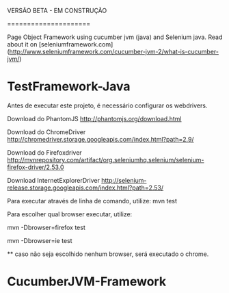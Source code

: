 VERSÃO BETA - EM CONSTRUÇÃO


=====================

Page Object Framework using cucumber jvm (java) and Selenium java.
Read about it on [seleniumframework.com] (http://www.seleniumframework.com/cucumber-jvm-2/what-is-cucumber-jvm/)
# TestFramework-Java

Antes de executar este projeto, é necessário configurar os webdrivers.

Download do PhantomJS
http://phantomjs.org/download.html

Download do ChromeDriver
http://chromedriver.storage.googleapis.com/index.html?path=2.9/

Download do Firefoxdriver
http://mvnrepository.com/artifact/org.seleniumhq.selenium/selenium-firefox-driver/2.53.0

Download InternetExplorerDriver
http://selenium-release.storage.googleapis.com/index.html?path=2.53/

Para executar através de linha de comando, utilize:
mvn test

Para escolher qual browser executar, utilize:

mvn -Dbrowser=firefox test

mvn -Dbrowser=ie test

** caso não seja escolhido nenhum browser, será executado o chrome.

# CucumberJVM-Framework
